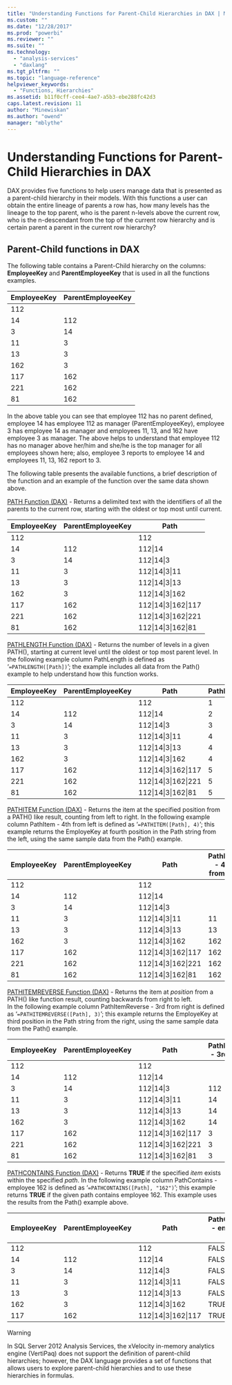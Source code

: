 ```yaml
---
title: "Understanding Functions for Parent-Child Hierarchies in DAX | Microsoft Docs"
ms.custom: ""
ms.date: "12/28/2017"
ms.prod: "powerbi"
ms.reviewer: ""
ms.suite: ""
ms.technology: 
  - "analysis-services"
  - "daxlang"
ms.tgt_pltfrm: ""
ms.topic: "language-reference"
helpviewer_keywords: 
  - "Functions, Hierarchies"
ms.assetid: b11f0cff-cee4-4ae7-a5b3-ebe288fc42d3
caps.latest.revision: 11
author: "Minewiskan"
ms.author: "owend"
manager: "mblythe"
---
```

# Understanding Functions for Parent-Child Hierarchies in DAX
DAX provides five functions to help users manage data that is presented as a parent-child hierarchy in their models. With this functions a user can obtain the entire lineage of parents a row has, how many levels has the lineage to the top parent, who is the parent n-levels above the current row, who is the n-descendant from the top of the current row hierarchy and is certain parent a parent in the current row hierarchy?  
  
## Parent-Child functions in DAX  
The following table contains a Parent-Child hierarchy on the columns: **EmployeeKey** and **ParentEmployeeKey** that is used in all the functions examples.  
  
  
|EmployeeKey|ParentEmployeeKey|  
|---------------|---------------------|  
|112||  
|14|112|  
|3|14|  
|11|3|  
|13|3|  
|162|3|  
|117|162|  
|221|162|  
|81|162|  
  
In the above table you can see that employee 112 has no parent defined, employee 14 has employee 112 as manager (ParentEmployeeKey), employee 3 has employee 14 as manager and employees 11, 13, and 162 have employee 3 as manager. The above helps to understand that employee 112 has no manager above her/him and she/he is the top manager for all employees shown here; also, employee 3 reports to employee 14 and employees 11, 13, 162 report to 3.  
  
The following table presents the available functions, a brief description of the function and an example of the function over the same data shown above.  
  
[PATH Function &#40;DAX&#41;](../DAX/path-function-dax.md) - Returns a delimited text with the identifiers of all the parents to the current row, starting with the oldest or top most until current.  
  
|EmployeeKey|ParentEmployeeKey|Path|  
|---------------|---------------------|--------|  
|112||112|  
|14|112|112&#124;14|  
|3|14|112&#124;14&#124;3|  
|11|3|112&#124;14&#124;3&#124;11|  
|13|3|112&#124;14&#124;3&#124;13|  
|162|3|112&#124;14&#124;3&#124;162|  
|117|162|112&#124;14&#124;3&#124;162&#124;117|  
|221|162|112&#124;14&#124;3&#124;162&#124;221|  
|81|162|112&#124;14&#124;3&#124;162&#124;81|  
  
[PATHLENGTH Function &#40;DAX&#41;](../DAX/pathlength-function-dax.md) - Returns the number of levels in a given PATH(), starting at current level until the oldest or top most parent level. In the following example column PathLength is defined as ‘`=PATHLENGTH([Path])`’; the example includes all data from the Path() example to help understand how this function works.  
  
|EmployeeKey|ParentEmployeeKey|Path|PathLength|  
|---------------|---------------------|--------|--------------|  
|112||112|1|  
|14|112|112&#124;14|2|  
|3|14|112&#124;14&#124;3|3|  
|11|3|112&#124;14&#124;3&#124;11|4|  
|13|3|112&#124;14&#124;3&#124;13|4|  
|162|3|112&#124;14&#124;3&#124;162|4|  
|117|162|112&#124;14&#124;3&#124;162&#124;117|5|  
|221|162|112&#124;14&#124;3&#124;162&#124;221|5|  
|81|162|112&#124;14&#124;3&#124;162&#124;81|5|  
  
[PATHITEM Function &#40;DAX&#41;](../DAX/pathitem-function-dax.md) - Returns the item at the specified position from a PATH() like result, counting from left to right. In the following example column PathItem - 4th from left is defined as ‘`=PATHITEM([Path], 4)`’; this example returns the EmployeKey at fourth position in the Path string from the left, using the same sample data from the Path() example.  
  
|EmployeeKey|ParentEmployeeKey|Path|PathItem - 4th from left|  
|---------------|---------------------|--------|-----------------------------|  
|112||112||  
|14|112|112&#124;14||  
|3|14|112&#124;14&#124;3||  
|11|3|112&#124;14&#124;3&#124;11|11|  
|13|3|112&#124;14&#124;3&#124;13|13|  
|162|3|112&#124;14&#124;3&#124;162|162|  
|117|162|112&#124;14&#124;3&#124;162&#124;117|162|  
|221|162|112&#124;14&#124;3&#124;162&#124;221|162|  
|81|162|112&#124;14&#124;3&#124;162&#124;81|162|  
  
[PATHITEMREVERSE Function &#40;DAX&#41;](../DAX/pathitemreverse-function-dax.md) - Returns the item at *position* from a PATH() like function result, counting backwards from right to left.  
                In the following example column PathItemReverse - 3rd from right is defined as ‘`=PATHITEMREVERSE([Path], 3)`’; this example returns the EmployeKey at third position in the Path string from the right, using the same sample data from the Path() example.  
  
|EmployeeKey|ParentEmployeeKey|Path|PathItemReverse - 3rd from right|  
|---------------|---------------------|--------|-------------------------------------|  
|112||112||  
|14|112|112&#124;14||  
|3|14|112&#124;14&#124;3|112|  
|11|3|112&#124;14&#124;3&#124;11|14|  
|13|3|112&#124;14&#124;3&#124;13|14|  
|162|3|112&#124;14&#124;3&#124;162|14|  
|117|162|112&#124;14&#124;3&#124;162&#124;117|3|  
|221|162|112&#124;14&#124;3&#124;162&#124;221|3|  
|81|162|112&#124;14&#124;3&#124;162&#124;81|3|  
  
[PATHCONTAINS Function &#40;DAX&#41;](../DAX/pathcontains-function-dax.md) - Returns **TRUE** if the specified *item* exists within the specified *path*. In the following example column PathContains - employee 162 is defined as ‘`=PATHCONTAINS([Path], "162")`’; this example returns **TRUE** if the given path contains employee 162. This example uses the results from the Path() example above.  
  
  
|EmployeeKey|ParentEmployeeKey|Path|PathContains - employee 162|  
|---------------|---------------------|--------|-------------------------------------|  
|112||112|FALSE|  
|14|112|112&#124;14|FALSE|  
|3|14|112&#124;14&#124;3|FALSE|  
|11|3|112&#124;14&#124;3&#124;11|FALSE|  
|13|3|112&#124;14&#124;3&#124;13|FALSE|  
|162|3|112&#124;14&#124;3&#124;162|TRUE|  
|117|162|112&#124;14&#124;3&#124;162&#124;117|TRUE|  
  
> [!WARNING]  
> In SQL Server 2012 Analysis Services, the xVelocity in-memory analytics engine (VertiPaq) does not support the definition of parent-child hierarchies; however, the DAX language provides a set of functions that allows users to explore parent-child hierarchies and to use these hierarchies in formulas.  
  
